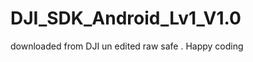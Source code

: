 DJI_SDK_Android_Lv1_V1.0
========================
downloaded from DJI un edited raw safe . Happy coding
